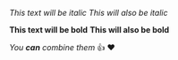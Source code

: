 *This text will be italic*
_This will also be italic_

**This text will be bold**
__This will also be bold__

_You **can** combine them_
:+1:
:heart:
